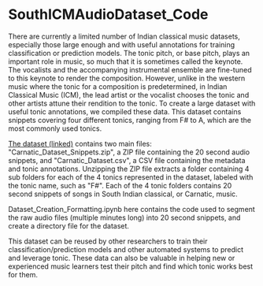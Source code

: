 # SouthICMAudioDataset_Code
There are currently a limited number of Indian classical music datasets, especially those large enough and with useful annotations for training classification or prediction models. The tonic pitch, or base pitch, plays an important role in music, so much that it is sometimes called the keynote. The vocalists and the accompanying instrumental ensemble are fine-tuned to this keynote to render the composition. However, unlike in the western music where the tonic for a composition is predetermined, in Indian Classical Music (ICM), the lead artist or the vocalist chooses the tonic and other artists attune their rendition to the tonic. To create a large dataset with useful tonic annotations, we compiled these data. This dataset contains snippets covering four different tonics, ranging from F# to A, which are the most commonly used tonics.

[The dataset (linked)](https://doi.org/10.17632/nkdm57hvw3.1) contains two main files: "Carnatic_Dataset_Snippets.zip", a ZIP file containing the 20 second audio snippets, and "Carnatic_Dataset.csv", a CSV file containing the metadata and tonic annotations. Unzipping the ZIP file extracts a folder containing 4 sub folders for each of the 4 tonics represented in the dataset, labeled with the tonic name, such as "F#". Each of the 4 tonic folders contains 20 second snippets of songs in South Indian classical, or Carnatic, music.

Dataset_Creation_Formatting.ipynb here contains the code used to segment the raw audio files (multiple minutes long) into 20 second snippets, and create a directory file for the dataset.

This dataset can be reused by other researchers to train their classification/prediction models and other automated systems to predict and leverage tonic. These data can also be valuable in helping new or experienced music learners test their pitch and find which tonic works best for them.
